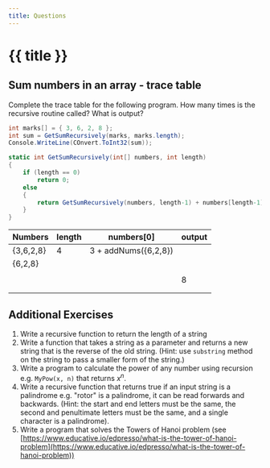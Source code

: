 ```yaml
---
title: Questions
---
```


# {{ title }}

## Sum numbers in an array - trace table

Complete the trace table for the following program. How many times is the recursive routine called? What is output?

```cs
int marks[] = { 3, 6, 2, 8 };
int sum = GetSumRecursively(marks, marks.length);
Console.WriteLine(COnvert.ToInt32(sum));

static int GetSumRecursively(int[] numbers, int length)
{
    if (length == 0)
        return 0;
    else
    {
        return GetSumRecursively(numbers, length-1) + numbers[length-1];
    }
}
```

| Numbers | length | numbers[0] | output |
| ------- | --------------- | -----------| -------|
| {3,6,2,8} | 4 | 3 + addNums({6,2,8}) | |
| {6,2,8} | |||
|||||
||||8|
|||||
|||||

## Additional Exercises

1. Write a recursive function to return the length of a string
2. Write a function that takes a string as a parameter and returns a new string that is the reverse of the old string. (Hint: use `substring` method on the string to pass a smaller form of the string.)
3. Write a program to calculate the power of any number using recursion e.g. `MyPow(x, n)` that returns $x^n$.
4. Write a recursive function that returns true if an input string is a palindrome e.g. "rotor" is a palindrome, it can be read forwards and backwards.  (Hint:  the start and end letters must be the same, the second and penultimate letters must be the same, and a single character is a palindrome).
5. Write a program that solves the Towers of Hanoi problem (see [https://www.educative.io/edpresso/what-is-the-tower-of-hanoi-problem](https://www.educative.io/edpresso/what-is-the-tower-of-hanoi-problem))
